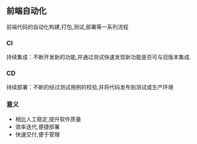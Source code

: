 ## 前端自动化

前端代码的自动化构建,打包,测试,部署等一系列流程

### CI

持续集成：不断开发新的功能,并通过测试快速发现新功能是否可与旧版本集成.

### CD

持续部署：不断的经过测试用例的校验,并将代码发布到测试或生产环境

### 意义

- 相比人工稳定,提升软件质量
- 效率迭代,便捷部署
- 快速交付,便于管理